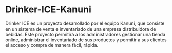 # Drinker-ICE-Kanuni
Drinker ICE es un proyecto desarrollado por el equipo Kanuni, que consiste en un sistema de venta e inventariado de una empresa distribuidora de bebidas. Este proyecto permitirá a los administradores gestionar una tienda online, administrar el inventariado de sus productos y permitir a sus clientes el acceso y compra de manera fácil, rápida.
